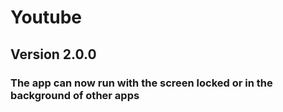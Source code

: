 # Youtube

## Version 2.0.0

### The app can now run with the screen locked or in the background of other apps